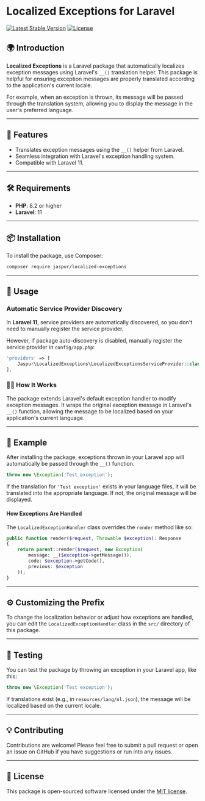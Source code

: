 # Localized Exceptions for Laravel

[![Latest Stable Version](https://poser.pugx.org/jaspur/localized-exceptions/v/stable)](https://packagist.org/packages/jaspur/localized-exceptions)
[![License](https://poser.pugx.org/jaspur/localized-exceptions/license)](https://packagist.org/packages/jaspur/localized-exceptions)

## 🌍 Introduction

**Localized Exceptions** is a Laravel package that automatically localizes exception messages using Laravel's `__()` translation helper. This package is helpful for ensuring exception messages are properly translated according to the application's current locale.

For example, when an exception is thrown, its message will be passed through the translation system, allowing you to display the message in the user's preferred language.

---

## 🚀 Features

-   Translates exception messages using the `__()` helper from Laravel.
-   Seamless integration with Laravel's exception handling system.
-   Compatible with Laravel 11.

---

## 🛠️ Requirements

-   **PHP**: 8.2 or higher
-   **Laravel**: 11

---

## 📦 Installation

To install the package, use Composer:

```bash
composer require jaspur/localized-exceptions
```

---

## 📝 Usage

### Automatic Service Provider Discovery

In **Laravel 11**, service providers are automatically discovered, so you don't need to manually register the service provider.

However, if package auto-discovery is disabled, manually register the service provider in `config/app.php`:

```php
'providers' => [
    Jaspur\LocalizedExceptions\LocalizedExceptionsServiceProvider::class,
],
```

### 💁🏼 How It Works

The package extends Laravel's default exception handler to modify exception messages. It wraps the original exception message in Laravel's `__()` function, allowing the message to be localized based on your application's current language.

---

## 🔧 Example

After installing the package, exceptions thrown in your Laravel app will automatically be passed through the `__()` function.

```php
throw new \Exception('Test exception');
```

If the translation for `'Test exception'` exists in your language files, it will be translated into the appropriate language. If not, the original message will be displayed.

#### How Exceptions Are Handled

The `LocalizedExceptionHandler` class overrides the `render` method like so:

```php
public function render($request, Throwable $exception): Response
{
    return parent::render($request, new Exception(
        message: __($exception->getMessage()),
        code: $exception->getCode(),
        previous: $exception
    ));
}
```

---

## ⚙️ Customizing the Prefix

To change the localization behavior or adjust how exceptions are handled, you can edit the `LocalizedExceptionHandler` class in the `src/` directory of this package.

---

## 🧪 Testing

You can test the package by throwing an exception in your Laravel app, like this:

```php
throw new \Exception('Test exception');
```

If translations exist (e.g., in `resources/lang/nl.json`), the message will be localized based on the current locale.

---

## 💡 Contributing

Contributions are welcome! Please feel free to submit a pull request or open an issue on GitHub if you have suggestions or run into any issues.

---

## 📜 License

This package is open-sourced software licensed under the [MIT license](LICENSE.md).

```

```
